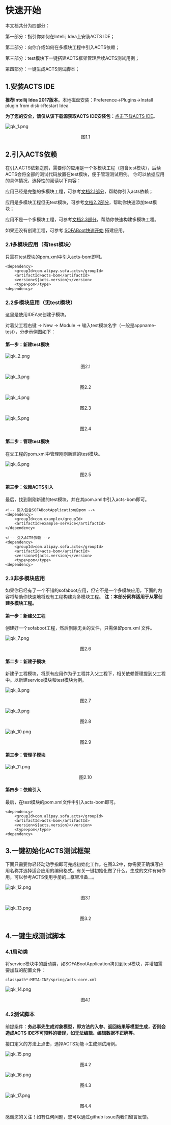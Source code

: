 # 快速开始

本文档共分为四部分：

第一部分：指引你如何在Intellij Idea上安装ACTS IDE；

第二部分：向你介绍如何在多模块工程中引入ACTS依赖；

第三部分：test模块下一键搭建ACTS框架管理后续ACTS测试用例；

第四部分：一键生成ACTS测试脚本；

## 1.安装ACTS IDE

__推荐Intellij Idea 2017版本__。本地磁盘安装：Preference->Plugins->Install plugin from disk->Restart Idea

__为了您的安全，请仅从该下载源获取ACTS IDE安装包：__[点击下载ACTS IDE](https://gw.alipayobjects.com/os/basement_prod/c09f3a6a-b49a-4ab9-a56e-4994e033ae7b.zip)。

![qk_1.png](./resources/qk_1.png)
<div data-type="alignment" data-value="center" style="text-align:center">
  <div data-type="p">图1.1</div>
</div>

## 2.引入ACTS依赖
在引入ACTS依赖之前，需要你的应用是一个多模块工程（包含test模块），后续ACTS会将全部的测试代码放置在test模块，便于管理测试用例。
你可以依据应用的具体情况，选择性的阅读以下内容：

应用已经是完整的多模块工程，可参考[文档2.1部分](#21多模块应用（有test模块）)，帮助你引入acts依赖；

应用是多模块工程但无test模块，可参考[文档2.2部分](#22多模块应用（无test模块）)，帮助你快速添加test模块；

应用不是一个多模块工程，可参考[文档2.3部分](#23非多模块应用)，帮助你快速构建多模块工程。

如果还没有创建工程，可参考 [SOFABoot快速开始](http://www.sofastack.tech/sofa-boot/docs/QuickStart) 搭建应用。

### 2.1多模块应用（有test模块）

只需在test模块的pom.xml中引入acts-bom即可。
```
<dependency>
    <groupId>com.alipay.sofa.acts</groupId>
    <artifactId>acts-bom</artifactId>
    <version>${acts.version}</version>
    <type>pom</type>
<dependency>
```


### 2.2多模块应用（无test模块）

这里是使用IDEA来创建子模块。

对着父工程右键 -> New -> Module -> 输入test模块名字（一般是appname-test），分步示例图如下：

#### 第一步：新建test模块

![qk_2.png](./resources/qk_2.png)
<div data-type="alignment" data-value="center" style="text-align:center">
  <div data-type="p">图2.1</div>
</div>


![qk_3.png](./resources/qk_3.png)
<div data-type="alignment" data-value="center" style="text-align:center">
  <div data-type="p">图2.2</div>
</div>

![qk_4.png](./resources/qk_4.png)
<div data-type="alignment" data-value="center" style="text-align:center">
  <div data-type="p">图2.3</div>
</div>


![qk_5.png](./resources/qk_5.png)
<div data-type="alignment" data-value="center" style="text-align:center">
  <div data-type="p">图2.4</div>
</div>

#### 第二步：管理test模块
在父工程的pom.xml中管理刚刚新建的test模块。

![qk_6.png](./resources/qk_6.png)
<div data-type="alignment" data-value="center" style="text-align:center">
  <div data-type="p">图2.5</div>
</div>


#### 第三步：依赖ACTS引入
最后，找到刚刚新建的test模块，并在其pom.xml中引入acts-bom即可。
```
<​!-- 引入包含SOFABootApplication的pom -->
<dependency>
    <groupId>com.example</groupId>
    <artifactId>example-service</artifactId>
</dependency>

<!-- 引入ACTS依赖 -->
<dependency>
    <groupId>com.alipay.sofa.acts</groupId>
    <artifactId>acts-bom</artifactId>
    <version>${acts.version}</version>
    <type>pom</type>
<dependency>
```

### 2.3非多模块应用
如果你已经有了一个不错的sofaboot应用，但它不是一个多模块应用，下面的内容将帮助你快速地将现有工程构建为多模块工程。
__注：本部分同样适用于从零创建多模块工程。__

#### 第一步：新建父工程
创建好一个sofaboot工程，然后删除无关的文件，只需保留pom.xml 文件。

![qk_7.png](./resources/qk_7.png)
<div data-type="alignment" data-value="center" style="text-align:center">
  <div data-type="p">图2.6</div>
</div>

#### 第二步：新建子模块

新建子工程模块，将原有应用作为子工程并入父工程下，相关依赖管理提到父工程中。以新建service模块和test模块为例。

![qk_8.png](./resources/qk_8.png)
<div data-type="alignment" data-value="center" style="text-align:center">
  <div data-type="p">图2.7</div>
</div>

![qk_9.png](./resources/qk_9.png)
<div data-type="alignment" data-value="center" style="text-align:center">
  <div data-type="p">图2.8</div>
</div>


![qk_10.png](./resources/qk_10.png)
<div data-type="alignment" data-value="center" style="text-align:center">
  <div data-type="p">图2.9</div>
</div>

#### 第三步：管理子模块

![qk_11.png](./resources/qk_11.png)
<div data-type="alignment" data-value="center" style="text-align:center">
  <div data-type="p">图2.10</div>
</div>

#### 第四步：依赖引入
最后，在test模块的pom.xml文件中引入acts-bom即可。
```
<dependency>
    <groupId>com.alipay.sofa.acts</groupId>
    <artifactId>acts-bom</artifactId>
    <version>${acts.version}</version>
    <type>pom</type>
<dependency>
```

## 3.一键初始化ACTS测试框架
下面只需要你轻轻动动手指即可完成初始化工作。在图3.2中，你需要正确填写应用名称并选择适合应用的编码格式。有关一键初始化做了什么，生成的文件有何作用，可以参考ACTS使用手册的__框架准备__。

![qk_12.png](./resources/qk_12.png)
<div data-type="alignment" data-value="center" style="text-align:center">
  <div data-type="p">图3.1</div>
</div>

![qk_13.png](./resources/qk_13.png)
<div data-type="alignment" data-value="center" style="text-align:center">
  <div data-type="p">图3.2</div>
</div>

## 4.一键生成测试脚本

### 4.1启动类
将service模块中的启动类，如SOFABootApplication拷贝到test模块，并增加需要加载的配置文件：
```
classpath*:META-INF/spring/acts-core.xml
```

![qk_14.png](./resources/qk_14.png)
<div data-type="alignment" data-value="center" style="text-align:center">
  <div data-type="p">图4.1</div>
</div>

### 4.2测试脚本

前提条件：__务必事先生成对象模型，即方法的入参、返回结果等模型生成，否则会造成ACTS IDE不可预料的错误，如无法编辑、编辑数据不正确等。__

接口定义的方法上点击，选择ACTS功能->生成测试用例。

![qk_15.png](./resources/qk_15.png)
<div data-type="alignment" data-value="center" style="text-align:center">
  <div data-type="p">图4.2</div>
</div>


![qk_16.png](./resources/qk_16.png)
<div data-type="alignment" data-value="center" style="text-align:center">
  <div data-type="p">图4.3</div>
</div>


![qk_17.png](./resources/qk_17.png)
<div data-type="alignment" data-value="center" style="text-align:center">
  <div data-type="p">图4.4</div>
</div>

感谢您的关注！如有任何问题，您可以通过github issue向我们留言反馈。
